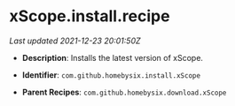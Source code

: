 # xScope.install.recipe

_Last updated 2021-12-23 20:01:50Z_

- **Description**: Installs the latest version of xScope.

- **Identifier**: `com.github.homebysix.install.xScope`

- **Parent Recipes**: `com.github.homebysix.download.xScope`

